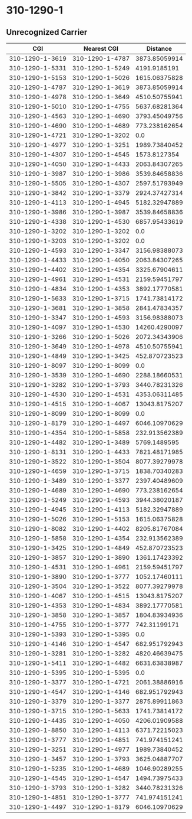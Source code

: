 # 310-1290-1
## Unrecognized Carrier


| CGI | Nearest CGI | Distance |
|-----|-------------|----------|
| 310-1290-1-3619 | 310-1290-1-4787 | 3873.85059914 |
| 310-1290-1-5331 | 310-1290-1-5249 | 4191.9185191 |
| 310-1290-1-5153 | 310-1290-1-5026 | 1615.06375828 |
| 310-1290-1-4787 | 310-1290-1-3619 | 3873.85059914 |
| 310-1290-1-4978 | 310-1290-1-3649 | 4510.50755941 |
| 310-1290-1-5010 | 310-1290-1-4755 | 5637.68281364 |
| 310-1290-1-4563 | 310-1290-1-4690 | 3793.45049756 |
| 310-1290-1-4690 | 310-1290-1-4689 | 773.238162654 |
| 310-1290-1-4721 | 310-1290-1-3202 | 0.0 |
| 310-1290-1-4977 | 310-1290-1-3251 | 1989.73840452 |
| 310-1290-1-4307 | 310-1290-1-4545 | 1573.8127354 |
| 310-1290-1-4050 | 310-1290-1-4433 | 2063.84307265 |
| 310-1290-1-3987 | 310-1290-1-3986 | 3539.84658836 |
| 310-1290-1-5505 | 310-1290-1-4307 | 2597.51793949 |
| 310-1290-1-3842 | 310-1290-1-3379 | 2924.37427314 |
| 310-1290-1-4113 | 310-1290-1-4945 | 5182.32947889 |
| 310-1290-1-3986 | 310-1290-1-3987 | 3539.84658836 |
| 310-1290-1-4338 | 310-1290-1-4530 | 6857.95433619 |
| 310-1290-1-3202 | 310-1290-1-3202 | 0.0 |
| 310-1290-1-3203 | 310-1290-1-3202 | 0.0 |
| 310-1290-1-4593 | 310-1290-1-3347 | 3156.98388073 |
| 310-1290-1-4433 | 310-1290-1-4050 | 2063.84307265 |
| 310-1290-1-4402 | 310-1290-1-4354 | 3325.67904611 |
| 310-1290-1-4961 | 310-1290-1-4531 | 2159.59451797 |
| 310-1290-1-4834 | 310-1290-1-4353 | 3892.17770581 |
| 310-1290-1-5633 | 310-1290-1-3715 | 1741.73814172 |
| 310-1290-1-3681 | 310-1290-1-3858 | 2841.47834357 |
| 310-1290-1-3347 | 310-1290-1-4593 | 3156.98388073 |
| 310-1290-1-4097 | 310-1290-1-4530 | 14260.4290097 |
| 310-1290-1-3266 | 310-1290-1-5026 | 2072.34343906 |
| 310-1290-1-3649 | 310-1290-1-4978 | 4510.50755941 |
| 310-1290-1-4849 | 310-1290-1-3425 | 452.870723523 |
| 310-1290-1-8097 | 310-1290-1-8099 | 0.0 |
| 310-1290-1-3539 | 310-1290-1-4690 | 2288.18660531 |
| 310-1290-1-3282 | 310-1290-1-3793 | 3440.78231326 |
| 310-1290-1-4530 | 310-1290-1-4531 | 4353.06311485 |
| 310-1290-1-4515 | 310-1290-1-4067 | 13043.8175207 |
| 310-1290-1-8099 | 310-1290-1-8099 | 0.0 |
| 310-1290-1-8179 | 310-1290-1-4497 | 6046.10970629 |
| 310-1290-1-4354 | 310-1290-1-5858 | 232.913562389 |
| 310-1290-1-4482 | 310-1290-1-3489 | 5769.1489595 |
| 310-1290-1-8131 | 310-1290-1-4433 | 7821.48171985 |
| 310-1290-1-3522 | 310-1290-1-3504 | 8077.39279978 |
| 310-1290-1-4659 | 310-1290-1-3715 | 1838.70340283 |
| 310-1290-1-3489 | 310-1290-1-3377 | 2397.40489609 |
| 310-1290-1-4689 | 310-1290-1-4690 | 773.238162654 |
| 310-1290-1-5249 | 310-1290-1-4593 | 3944.38020187 |
| 310-1290-1-4945 | 310-1290-1-4113 | 5182.32947889 |
| 310-1290-1-5026 | 310-1290-1-5153 | 1615.06375828 |
| 310-1290-1-8082 | 310-1290-1-4402 | 8205.81767084 |
| 310-1290-1-5858 | 310-1290-1-4354 | 232.913562389 |
| 310-1290-1-3425 | 310-1290-1-4849 | 452.870723523 |
| 310-1290-1-3857 | 310-1290-1-3890 | 1361.17423392 |
| 310-1290-1-4531 | 310-1290-1-4961 | 2159.59451797 |
| 310-1290-1-3890 | 310-1290-1-3777 | 1052.17460111 |
| 310-1290-1-3504 | 310-1290-1-3522 | 8077.39279978 |
| 310-1290-1-4067 | 310-1290-1-4515 | 13043.8175207 |
| 310-1290-1-4353 | 310-1290-1-4834 | 3892.17770581 |
| 310-1290-1-3858 | 310-1290-1-3857 | 1804.83934936 |
| 310-1290-1-4755 | 310-1290-1-3777 | 742.31199171 |
| 310-1290-1-5393 | 310-1290-1-5395 | 0.0 |
| 310-1290-1-4146 | 310-1290-1-4547 | 682.951792943 |
| 310-1290-1-3281 | 310-1290-1-3282 | 4820.46639475 |
| 310-1290-1-5411 | 310-1290-1-4482 | 6631.63838987 |
| 310-1290-1-5395 | 310-1290-1-5395 | 0.0 |
| 310-1290-1-3377 | 310-1290-1-4721 | 2061.38886916 |
| 310-1290-1-4547 | 310-1290-1-4146 | 682.951792943 |
| 310-1290-1-3379 | 310-1290-1-3377 | 2875.89911863 |
| 310-1290-1-3715 | 310-1290-1-5633 | 1741.73814172 |
| 310-1290-1-4435 | 310-1290-1-4050 | 4206.01909588 |
| 310-1290-1-8850 | 310-1290-1-4113 | 6371.72215023 |
| 310-1290-1-3777 | 310-1290-1-4851 | 741.974151241 |
| 310-1290-1-3251 | 310-1290-1-4977 | 1989.73840452 |
| 310-1290-1-3457 | 310-1290-1-3793 | 3625.04887707 |
| 310-1290-1-5235 | 310-1290-1-4689 | 1046.90289255 |
| 310-1290-1-4545 | 310-1290-1-4547 | 1494.73975433 |
| 310-1290-1-3793 | 310-1290-1-3282 | 3440.78231326 |
| 310-1290-1-4851 | 310-1290-1-3777 | 741.974151241 |
| 310-1290-1-4497 | 310-1290-1-8179 | 6046.10970629 |
